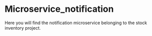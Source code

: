 # Microservice_notification

Here you will find the notification microservice belonging to the stock inventory project.
